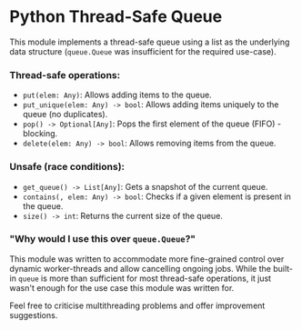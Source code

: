 # Python Thread-Safe Queue

This module implements a thread-safe queue using a list as the underlying data structure (`queue.Queue` was insufficient for the required use-case).

### Thread-safe operations:

- `put(elem: Any)`: Allows adding items to the queue.
- `put_unique(elem: Any) -> bool`: Allows adding items uniquely to the queue (no duplicates).
- `pop() -> Optional[Any]`: Pops the first element of the queue (FIFO) - blocking.
- `delete(elem: Any) -> bool`: Allows removing items from the queue.

### Unsafe (race conditions):

- `get_queue() -> List[Any]`: Gets a snapshot of the current queue.
- `contains(, elem: Any) -> bool`: Checks if a given element is present in the queue.
- `size() -> int`: Returns the current size of the queue.

### "Why would I use this over `queue.Queue`?"

This module was written to accommodate more fine-grained control over dynamic worker-threads and allow cancelling ongoing jobs. While the built-in `queue` is more than sufficient for most thread-safe operations, it just wasn't enough for the use case this module was written for.

Feel free to criticise multithreading problems and offer improvement suggestions.
